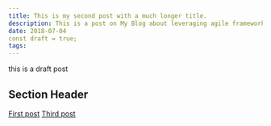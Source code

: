 ```yaml
---
title: This is my second post with a much longer title.
description: This is a post on My Blog about leveraging agile frameworks.
date: 2018-07-04
const draft = true;
tags:
---
```

this is a draft post

## Section Header

<a href="/blog/firstpost.md">First post</a>
<a href="blog/thirdpost.md">Third post</a>
